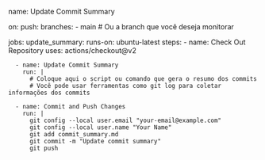 name: Update Commit Summary

on:
  push:
    branches:
      - main # Ou a branch que você deseja monitorar

jobs:
  update_summary:
    runs-on: ubuntu-latest
    steps:
      - name: Check Out Repository
        uses: actions/checkout@v2

      - name: Update Commit Summary
        run: |
          # Coloque aqui o script ou comando que gera o resumo dos commits
          # Você pode usar ferramentas como git log para coletar informações dos commits

      - name: Commit and Push Changes
        run: |
          git config --local user.email "your-email@example.com"
          git config --local user.name "Your Name"
          git add commit_summary.md
          git commit -m "Update commit summary"
          git push
